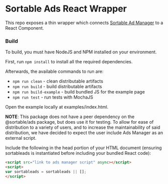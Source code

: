 # Sortable Ads React Wrapper

This repo exposes a thin wrapper which connects [Sortable Ad Manager](https://github.com/sortable/ads) to a React Component.

### Build

To build, you must have NodeJS and NPM installed on your environment.

First, run `npm install` to install all the required dependencies.

Afterwards, the available commands to run are:

* `npm run clean` - clean distributable artifacts
* `npm run build` - build distributable artifacts
* `npm run build-example` - build bundled JS for the example page
* `npm run test` - run tests with MochaJS

Open the example locally at examples/index.html.

**NOTE**:
This package does not have a peer dependency on the @sortable/ads package, but does use it for testing. To allow for ease of distribution to a variety of users, and to increase the maintainability of said distribution, we have decided to expect the user include Ads Manager as an external script.

Include the following in the head portion of your HTML document (ensuring sortableads is instantiated before including your bundled React code):

```html
<script src="link to ads manager script" async></script>
<script>
var sortableads = sortableads || [];
</script>
```